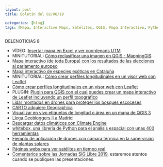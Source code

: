 ```yaml
---
layout: post
title: Boletín del 02/06/19

categories: [blog]
tags: [Mapa, Interactive Maps, Satélites, QGIS, Mapa Interactivo, Python, análisis espacial, dron, LiDAR, Leaflet,Imágenes Satélite, Excel, especies exóticas, Cataluña, datos climáticos, perfiles longitudinales, geoblog, CARTO, Geographica, etiquetas, elecciones] 
---
```


DELENOTICIAS 8

* VÍDEO: [Insertar mapa en Excel y ver coordenads UTM](https://twitter.com/geofumadas/status/1132770715659329537?s=09)
* MINITUTORIAL: [Cómo reclasificar una imagen en QGIS - MappingGIS]( https://mappinggis.com/2019/02/como-reclasificar-una-imagen-en-qgis/)
* [Mapa interactivo (de toda Europa) con los resultados de las elecciones al parlamento europeo](https://www.zeit.de/politik/ausland/2019-05/elections-in-europe-eu-countries-results-map-english)
* [Mapa interactivo de especies exóticas en Cataluña](https://natusfera.gbif.es/projects/especies-exotiques-de-catalunya)
* MINITUTORIAL: [Cómo crear perfiles longitudinales en un visor web con Leaflet](https://mappinggis.com/2019/05/como-crear-perfiles-longitudinales-en-un-visor-web-con-leaflet/)
* [Cómo crear perfiles longitudinales en un visor web con Leaflet](https://mappinggis.com/2019/05/como-crear-perfiles-longitudinales-en-un-visor-web-con-leaflet/)
* PLUGIN: [Plugin para QGIS con el cual puedes crear un mapa interactivo de Leaflet incluyendo un perfil topográfico](http://plugins.qgis.org/plugins/track_profile_2_web/)
* [Lidar montados en drones para proteger los bosques escoceses](https://www.bbc.com/news/uk-scotland-48380213)
* [CARTO adquiere Geographica](https://geographica.com/es/blog/geographica-carto-company/)
* [Visualizar en vivo etiquetas de longitud o área en un mapa de QGIS 3](http://feedproxy.google.com/~r/acolita/pdTW/~3/DsEJk4cL1Vw/)
* [Llega Geobloggers II a Madrid](http://www.gisandbeers.com/geobloggers-ii-madrid-encuentro-geo/)
* [Descargar datos climáticos con Climate Engine](http://www.gisandbeers.com/descargar-datos-climaticos-climate-engine/)
* [whitebox, una librería de Python para el análisis espacial con unas 400 herramientas](https://github.com/giswqs/whitebox)
* [Ejemplo de aplicación de drones con cámara térmica en la supervisión de plantas solares](https://www.mapsens.com/ejemplo-drones-termica-plantas-solares/)
* [Páginas webs para ver satélites en tiempo real](http://feedproxy.google.com/~r/WwwhatsNew/~3/NUPge7u5NaA/)
* [Comentarios sobre las Jornadas SIG Libre 2019](http://blog-idee.blogspot.com/2019/05/jornadas-sig-libre-2019.html), estaremos atentos cuando se publiquen las presentaciones.
